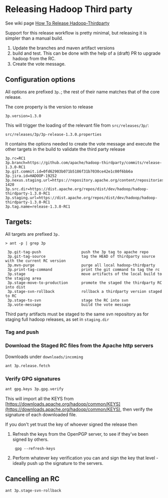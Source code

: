 <!---
  Licensed under the Apache License, Version 2.0 (the "License");
  you may not use this file except in compliance with the License.
  You may obtain a copy of the License at

   http://www.apache.org/licenses/LICENSE-2.0

  Unless required by applicable law or agreed to in writing, software
  distributed under the License is distributed on an "AS IS" BASIS,
  WITHOUT WARRANTIES OR CONDITIONS OF ANY KIND, either express or implied.
  See the License for the specific language governing permissions and
  limitations under the License. See accompanying LICENSE file.
-->

# Releasing Hadoop Third party

See wiki page [How To Release Hadoop-Thirdparty](https://cwiki.apache.org/confluence/display/HADOOP2/How+To+Release+Hadoop-Thirdparty)


Support for this release workflow is pretty minimal, but releasing it is simpler
than a manual build.

1. Update the branches and maven artifact versions
2. build and test. This can be done with the help of a (draft) PR to upgrade hadoop from the RC.
3. Create the vote message.

## Configuration options

All options are prefixed `3p.`; the rest of their name matches that
of the core release.

The core property is the version to release
```properties
3p.version=1.3.0
```
This will trigger the loading of the relevant file from
`src/releases/3p/`:

```
src/releases/3p/3p-release-1.3.0.properties
```
It contains the options needed to create the vote message and execute the other
targets in the build to validate the third party release

```properties
3p.rc=RC1
3p.branch=https://github.com/apache/hadoop-thirdparty/commits/release-1.3.0-RC1
3p.git.commit.id=0fd62903b071b5186f31b7030ce42e1c00f6bb6a 
3p.jira.id=HADOOP-19252
3p.nexus.staging.url=https://repository.apache.org/content/repositories/orgapachehadoop-1420
3p.src.dir=https://dist.apache.org/repos/dist/dev/hadoop/hadoop-thirdparty-1.3.0-RC1
3p.staging.url=https://dist.apache.org/repos/dist/dev/hadoop/hadoop-thirdparty-1.3.0-RC1
3p.tag.name=release-1.3.0-RC1
```

## Targets:

All targets are prefixed `3p.`

```
> ant -p | grep 3p

 3p.git-tag-push                  push the 3p tag to apache repo
 3p.git-tag-source                tag the HEAD of thirdparty source with the current RC version
 3p.mvn-purge                     purge all local hadoop-thirdparty 
 3p.print-tag-command             print the git command to tag the rc
 3p.stage                         move artifacts of the local build to the staging area
 3p.stage-move-to-production      promote the staged the thirdparty RC into dist
 3p.stage-svn-rollback            rollback a thirdparty version staged to RC
 3p.stage-to-svn                  stage the RC into svn
 3p.vote-message                  build the vote message

```

Third party artifacts must be staged to the same svn repository as for
staging full hadoop releases, as set in `staging.dir`

### Tag and push


### Download the Staged RC files from the Apache http servers

Downloads under `downloads/incoming`
```bash
ant 3p.release.fetch
```


### Verify GPG signatures

```bash
ant gpg.keys 3p.gpg.verify
```
This will import all the KEYS from 
[https://downloads.apache.org/hadoop/common/KEYS](https://downloads.apache.org/hadoop/common/KEYS),
then verify the signature of each downloaded file.

If you don't yet trust the key of whoever signed the release then
1. Refresh the keys from the OpenPGP server, to see
   if they've been signed by others.

        gpg --refresh-keys        

2. Perform whatever key verification you can and sign the key that
   level -ideally push up the signature to the servers.

## Cancelling an RC

```bash
ant 3p.stage-svn-rollback
```
